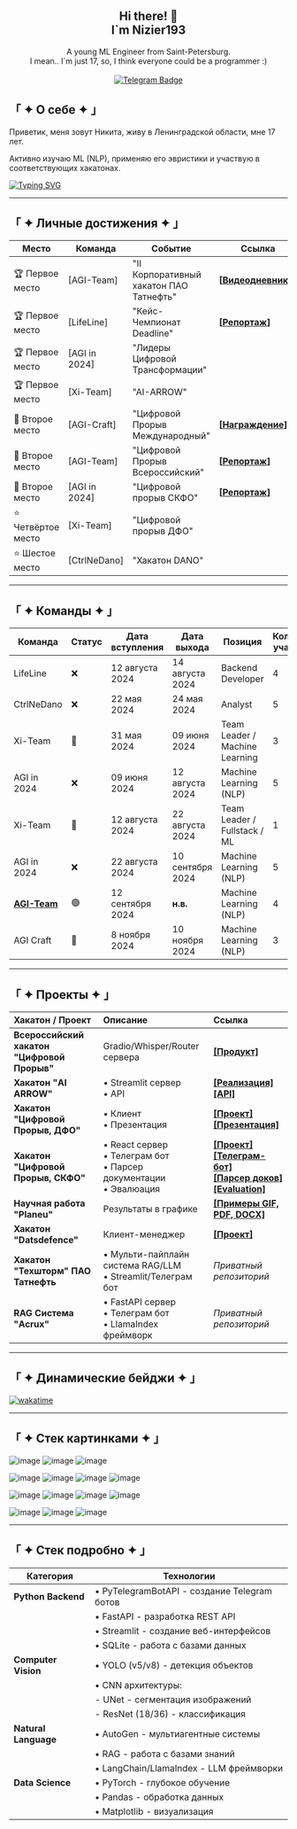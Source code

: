<div align="center">

  <h2 align="center">Hi there! 👋 <br />I`m Nizier193</h2>

  <p align="center">
    A young ML Engineer from Saint-Petersburg.<br/>
    I mean.. I`m just 17, so, I think everyone could be a programmer :)
    <br />
    <br />
    <a href="https://t.me/Nizier193">
      <img src="https://img.shields.io/badge/Telegram-2CA5E0?style=for-the-badge&logo=telegram&logoColor=white" alt="Telegram Badge"/>
    </a>
  </p>
</div>

## 「 ✦ О себе ✦ 」
Приветик, меня зовут Никита, живу в Ленинградской области, мне 17 лет.

Активно изучаю ML (NLP), применяю его эвристики и участвую в соответствующих хакатонах. 

[![Typing SVG](https://readme-typing-svg.herokuapp.com?color=%2336BCF7&lines=Coding+is+cool+but+freaking+hard)](https://git.io/typing-svg)

---
## 「 ✦ Личные достижения ✦ 」
| Место         | Команда         | Событие                                                       | Ссылка                                                                 |
|---------------|-----------------|---------------------------------------------------------------|------------------------------------------------------------------------|
| 🏆 Первое место| [AGI-Team]     | "II Корпоративный хакатон ПАО Татнефть"                     | **[[Видеодневники](https://kss.tatneft.ru/docs/pub/55aee85ceab51e8b4daaeafd0caf8382/default/?session=expired&path=%2F%D0%92%D0%B8%D0%B4%D0%B5%D0%BE%D0%B4%D0%BD%D0%B5%D0%B2%D0%BD%D0%B8%D0%BA%D0%B8%2F)]** |
| 🏆 Первое место| [LifeLine]     | "Кейс-Чемпионат Deadline"                                   | **[[Репортаж](https://ren.tv/news/v-rossii/1210751-podvedeny-itogi-pervogo-keis-chempionata-deadline)]** |
| 🏆 Первое место| [AGI in 2024]  | "Лидеры Цифровой Трансформации"                             |                                                                        |
| 🏆 Первое место| [Xi-Team]      | "AI-ARROW"                                                  |                                                                        |
| 🥈 Второе место| [AGI-Craft]     | "Цифровой Прорыв Международный"                             | **[[Награждение](https://rutube.ru/video/fde89ac7668286d9186d96ea489590f1/)]**                                                                       |
| 🥈 Второе место| [AGI-Team]     | "Цифровой Прорыв Всероссийский"                             | **[[Репортаж](https://rutube.ru/video/f7f774d05721969b3824fedfee81a214/)]**                                                                       |
| 🥈 Второе место| [AGI in 2024]  | "Цифровой прорыв СКФО"                                     | **[[Репортаж](https://vk.com/video-226111401_456239042)]**          |
| ⭐ Четвёртое место| [Xi-Team]    | "Цифровой прорыв ДФО"                                      |                                                                        |
| ⭐ Шестое место | [CtrlNeDano]   | "Хакатон DANO"                                             |                                                                        |


---
## 「 ✦ Команды ✦ 」

| Команда         | Статус | Дата вступления | Дата выхода       | Позиция                          | Количество участников |
|------------------|--------|------------------|-------------------|----------------------------------|-----------------------|
| LifeLine         | ❌      | 12 августа 2024  | 14 августа 2024   | Backend Developer                 | 4                     |
| CtrlNeDano       | ❌      | 22 мая 2024      | 24 мая 2024       | Analyst                           | 5                     |
| Xi-Team          | 🔄      | 31 мая 2024      | 09 июня 2024      | Team Leader / Machine Learning    | 3                     |
| AGI in 2024      | ❌      | 09 июня 2024     | 12 августа 2024   | Machine Learning (NLP)           | 5                     |
| Xi-Team          | 🔄      | 12 августа 2024  | 22 августа 2024   | Team Leader / Fullstack / ML     | 1                     |
| AGI in 2024      | ❌      | 22 августа 2024  | 10 сентября 2024   | Machine Learning (NLP)           | 5                     |
| **[AGI-Team](https://github.com/agi-team-ru)** | 🟢      | 12 сентября 2024 | **н.в.**         | Machine Learning (NLP) | 4                     |
| AGI Craft         | 🔄      | 8 ноября 2024    | 10 ноября 2024    | Machine Learning (NLP) | 3                     |

---
## 「 ✦ Проекты ✦ 」
| Хакатон / Проект | Описание | Ссылка |
|:-----------------|:---------|:--------|
| **Всероссийский хакатон "Цифровой Прорыв"** | Gradio/Whisper/Router сервера | **[[Продукт]](https://github.com/agi-team-ru/viral-clip-maker)** |
| **Хакатон "AI ARROW"** | • Streamlit сервер<br>• API | **[[Реализация]](https://github.com/Nizier193/dnd-aiarrow-llm)**<br>**[[API]](https://github.com/Nizier193/dnd-aiarrow-llm/tree/master/services/controle_game_api)** |
| **Хакатон "Цифровой Прорыв, ДФО"** | • Клиент<br>• Презентация | **[[Проект]](https://github.com/Nizier193/DFO_HackItON)**<br>**[[Презентация]](https://github.com/Nizier193/cp24-dfo-client/blob/master/Генерация%20визуальной%20поддержки.pptx)** |
| **Хакатон "Цифровой Прорыв, СКФО"** | • React сервер<br>• Телеграм бот<br>• Парсер документации<br>• Эвалюация | **[[Проект]](https://github.com/idashevskii/cp-24-skfo)**<br>**[[Телеграм-бот]](https://github.com/Nizier193/cp-24-skfo-tg-bot)**<br>**[[Парсер доков]](https://github.com/Nizier193/cp-24-skfo-parser)**<br>**[[Evaluation]](https://github.com/bukhanka/cp-24-skfo-gen_ans_eval)** |
| **Научная работа "Planeu"** | Результаты в графике | **[[Примеры GIF, PDF, DOCX]](https://github.com/Nizier193/planeu-project)** |
| **Хакатон "Datsdefence"** | Клиент-менеджер | **[[Проект]](https://github.com/Nizier193/datsdefence-12-07)** |
| **Хакатон "Техшторм" ПАО Татнефть** | • Мульти-пайплайн система RAG/LLM<br>• Streamlit/Телеграм бот | *Приватный репозиторий* |
| **RAG Система "Acrux"** | • FastAPI сервер<br>• Телеграм бот<br>• LlamaIndex фреймворк | *Приватный репозиторий* |
---

## 「 ✦ Динамические бейджи ✦ 」
[![wakatime](https://wakatime.com/badge/user/5e745669-9b14-4183-bdea-4cde16c99909.svg)](https://wakatime.com/@5e745669-9b14-4183-bdea-4cde16c99909)

---

## 「 ✦ Стек картинками ✦ 」
![image](https://img.shields.io/badge/PyCharm-000000.svg?&style=for-the-badge&logo=PyCharm&logoColor=white)
![image](https://img.shields.io/badge/VSCode-0078D4?style=for-the-badge&logo=visual%20studio%20code&logoColor=white)
![image](https://img.shields.io/badge/Notepad++-90E59A.svg?style=for-the-badge&logo=notepad%2B%2B&logoColor=black)

![image](https://img.shields.io/badge/Python-FFD43B?style=for-the-badge&logo=python&logoColor=blue)
![image](https://img.shields.io/badge/Sqlite-003B57?style=for-the-badge&logo=sqlite&logoColor=white)
![image](https://img.shields.io/badge/Django-092E20?style=for-the-badge&logo=django&logoColor=green)
![image](https://img.shields.io/badge/Docker-2CA5E0?style=for-the-badge&logo=docker&logoColor=white)

![image](https://img.shields.io/badge/Numpy-777BB4?style=for-the-badge&logo=numpy&logoColor=white)
![image](https://img.shields.io/badge/Pandas-2C2D72?style=for-the-badge&logo=pandas&logoColor=white)
![image](https://img.shields.io/badge/PyTorch-EE4C2C?style=for-the-badge&logo=pytorch&logoColor=white)
![image](https://img.shields.io/badge/Colab-F9AB00?style=for-the-badge&logo=googlecolab&color=525252)

![image](https://img.shields.io/badge/ChatGPT-74aa9c?style=for-the-badge&logo=openai&logoColor=white)
![image](https://img.shields.io/badge/Gemini-8E75B2?style=for-the-badge&logo=googlebard&logoColor=fff)
![image](https://img.shields.io/badge/github%20copilot-000000?style=for-the-badge&logo=githubcopilot&logoColor=white)

---

## 「 ✦ Стек подробно ✦ 」

| **Категория**          | **Технологии**                                                |
|-----------------------|--------------------------------------------------------------|
| **Python Backend**     | • PyTelegramBotAPI - создание Telegram ботов                 |
|                       | • FastAPI - разработка REST API                              |
|                       | • Streamlit - создание веб-интерфейсов                       |
|                       | • SQLite - работа с базами данных                            |
| **Computer Vision**    | • YOLO (v5/v8) - детекция объектов                          |
|                       | • CNN архитектуры:                                           |
|                       |   - UNet - сегментация изображений                           |
|                       |   - ResNet (18/36) - классификация                           |
| **Natural Language**   | • AutoGen - мультиагентные системы                           |
|                       | • RAG - работа с базами знаний                               |
|                       | • LangChain/LlamaIndex - LLM фреймворки                      |
| **Data Science**      | • PyTorch - глубокое обучение                                |
|                       | • Pandas - обработка данных                                  |
|                       | • Matplotlib - визуализация                                  |
